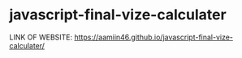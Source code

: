 # javascript-final-vize-calculater


LINK OF WEBSITE:  https://aamiin46.github.io/javascript-final-vize-calculater/
